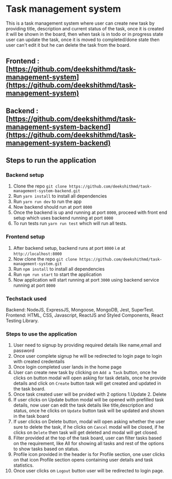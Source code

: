 # Task management system

This is a task management system where user can create new task by providing title, description and current status of the task, once it is created it will be shown in the board, then when task is in todo or in progress state user can update the task, once it is moved to completed/done state then user can't edit it but he can delete the task from the board.

## Frontend : [https://github.com/deekshithmd/task-management-system](https://github.com/deekshithmd/task-management-system)
## Backend : [https://github.com/deekshithmd/task-management-system-backend](https://github.com/deekshithmd/task-management-system-backend)

## Steps to run the application

### Backend setup
1. Clone the repo ```git clone https://github.com/deekshithmd/task-management-system-backend.git```
2. Run ```yarn install``` to install all dependencies
3. Run ```yarn run dev``` to run the app
4. Now backend should run at port ```8000```
5. Once the backend is up and running at port ```8000```, proceed with front end setup which uses backend running at port ```8000```
6. To run tests run ```yarn run test``` which will run all tests.
### Frontend setup
1. After backend setup, backend runs at port ```8000``` i.e at ```http://localhost:8000```
2. Now clone the repo ```git clone https://github.com/deekshithmd/task-management-system.git```
3. Run `npm install` to install all dependencies
4. Run `npm run start` to start the application
5. Now application will start running at port ```3000``` using backend service running at port ```8000```

### Techstack used
Backend: NodeJS, ExpressJS, Mongoose, MongoDB, Jest, SuperTest.
Frontend: HTML, CSS, Javascript, ReactJS and Styled Components, React Testing Library.

### Steps to use the application

1. User need to signup by providing required details like name,email and password
2. Once user complete signup he will be redirected to login page to login with created credentails
3. Once login completed user lands in the home page
4. User can create new task by clicking on `Add a Task` button, once he clicks on button modal will open asking for task details, once he provide details and click on `Create` button task will get created and updated in the task board.
5. Once task created user will be prvided with 2 options 1.Update 2. Delete
6. If user clicks on Update button modal will be opened with prefilled task details, now user can edit the task details like title,description and status, once he clicks on `Update` button task will be updated and shown in the task board
7. If user clicks on Delete button, modal will open asking whether the user sure to delete the task, if he clicks on `Cancel` modal will be closed, if he clicks on `Delete` then task will get deleted and modal will get closed.
8. Filter provided at the top of the task board, user can filter tasks based on the requirement, like All for showing all tasks and rest of the options to show tasks based on status.
9. Profile icon provided in the header is for Profile section, one user clicks on that icon Profile section opens containing user details and task statistics.
10. Once user clicks on `Logout` button user will be redirected to login page.
